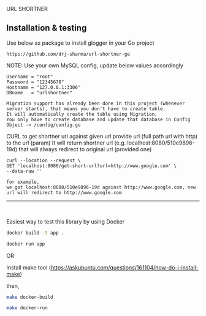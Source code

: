 URL SHORTNER


## Installation & testing

Use below as package to install glogger in your Go project

```
https://github.com/drj-sharma/url-shortner-go
```

NOTE: Use your own MySQL config, update below values accordingly
```
Username = "root"
Password = "12345678"
Hostname = "127.0.0.1:3306"
DBname   = "urlshortner"
```

```
Migration support has already been done in this project (whenever server starts), that means you don't have to create table. 
It will automatically create the table using Migration.
You only have to create database and update that database in Config Object -> /config/config.go
```


CURL to get shortner url against given url
provide url (full path url with http) to the url (param) It will return shortner url (e.g. localhost:8080/510e9896-19d) 
that will always redirect to original url (provided one)
```
curl --location --request \
GET 'localhost:8080/get-short-url?url=http://www.google.com' \
--data-raw ''
```

```
for example, 
we got localhost:8080/510e9896-19d against http://www.google.com, new url will redirect to http://www.google.com
```

---
&nbsp;

Easiest way to test this library by using Docker

```bash
docker build -t app .

docker run app
```

OR

Install make tool (https://askubuntu.com/questions/161104/how-do-i-install-make)

then,
``` bash
make docker-build

make docker-run
    

